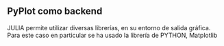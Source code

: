 ## PyPlot como backend

JULIA permite utilizar diversas librerías, en su entorno de salida gráfica.
Para este caso en particular se ha usado la librería de PYTHON, Matplotlib










